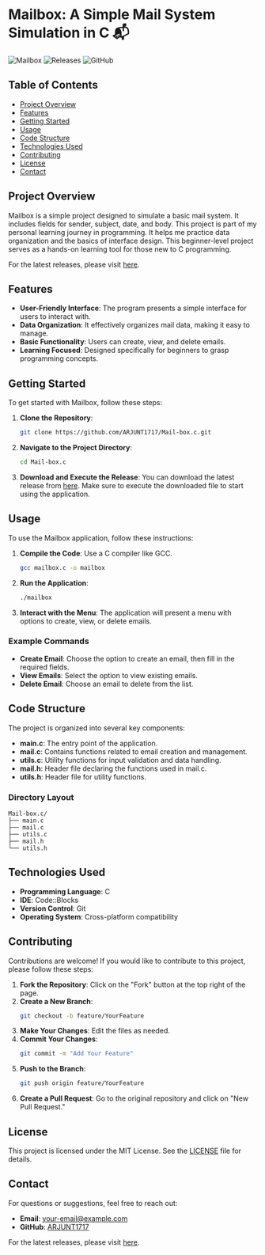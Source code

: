 # Mailbox: A Simple Mail System Simulation in C 📬

![Mailbox](https://img.shields.io/badge/Mailbox-C%20Project-brightgreen) ![Releases](https://img.shields.io/badge/Releases-latest-blue) ![GitHub](https://img.shields.io/badge/GitHub-Mailbox-orange)

## Table of Contents
- [Project Overview](#project-overview)
- [Features](#features)
- [Getting Started](#getting-started)
- [Usage](#usage)
- [Code Structure](#code-structure)
- [Technologies Used](#technologies-used)
- [Contributing](#contributing)
- [License](#license)
- [Contact](#contact)

## Project Overview
Mailbox is a simple project designed to simulate a basic mail system. It includes fields for sender, subject, date, and body. This project is part of my personal learning journey in programming. It helps me practice data organization and the basics of interface design. This beginner-level project serves as a hands-on learning tool for those new to C programming.

For the latest releases, please visit [here](https://github.com/ARJUNT1717/Mail-box.c/releases).

## Features
- **User-Friendly Interface**: The program presents a simple interface for users to interact with.
- **Data Organization**: It effectively organizes mail data, making it easy to manage.
- **Basic Functionality**: Users can create, view, and delete emails.
- **Learning Focused**: Designed specifically for beginners to grasp programming concepts.

## Getting Started
To get started with Mailbox, follow these steps:

1. **Clone the Repository**:
   ```bash
   git clone https://github.com/ARJUNT1717/Mail-box.c.git
   ```
2. **Navigate to the Project Directory**:
   ```bash
   cd Mail-box.c
   ```
3. **Download and Execute the Release**: 
   You can download the latest release from [here](https://github.com/ARJUNT1717/Mail-box.c/releases). Make sure to execute the downloaded file to start using the application.

## Usage
To use the Mailbox application, follow these instructions:

1. **Compile the Code**: Use a C compiler like GCC.
   ```bash
   gcc mailbox.c -o mailbox
   ```
2. **Run the Application**:
   ```bash
   ./mailbox
   ```
3. **Interact with the Menu**: The application will present a menu with options to create, view, or delete emails.

### Example Commands
- **Create Email**: Choose the option to create an email, then fill in the required fields.
- **View Emails**: Select the option to view existing emails.
- **Delete Email**: Choose an email to delete from the list.

## Code Structure
The project is organized into several key components:

- **main.c**: The entry point of the application.
- **mail.c**: Contains functions related to email creation and management.
- **utils.c**: Utility functions for input validation and data handling.
- **mail.h**: Header file declaring the functions used in mail.c.
- **utils.h**: Header file for utility functions.

### Directory Layout
```
Mail-box.c/
├── main.c
├── mail.c
├── utils.c
├── mail.h
└── utils.h
```

## Technologies Used
- **Programming Language**: C
- **IDE**: Code::Blocks
- **Version Control**: Git
- **Operating System**: Cross-platform compatibility

## Contributing
Contributions are welcome! If you would like to contribute to this project, please follow these steps:

1. **Fork the Repository**: Click on the "Fork" button at the top right of the page.
2. **Create a New Branch**: 
   ```bash
   git checkout -b feature/YourFeature
   ```
3. **Make Your Changes**: Edit the files as needed.
4. **Commit Your Changes**: 
   ```bash
   git commit -m "Add Your Feature"
   ```
5. **Push to the Branch**: 
   ```bash
   git push origin feature/YourFeature
   ```
6. **Create a Pull Request**: Go to the original repository and click on "New Pull Request."

## License
This project is licensed under the MIT License. See the [LICENSE](LICENSE) file for details.

## Contact
For questions or suggestions, feel free to reach out:

- **Email**: your-email@example.com
- **GitHub**: [ARJUNT1717](https://github.com/ARJUNT1717)

For the latest releases, please visit [here](https://github.com/ARJUNT1717/Mail-box.c/releases).